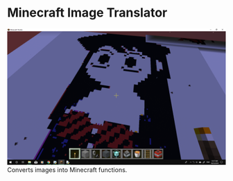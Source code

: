 # Minecraft Image Translator
![](https://raw.githubusercontent.com/MakkusuOtaku/MC-Image-Translator/main/komi.png)
Converts images into Minecraft functions.
